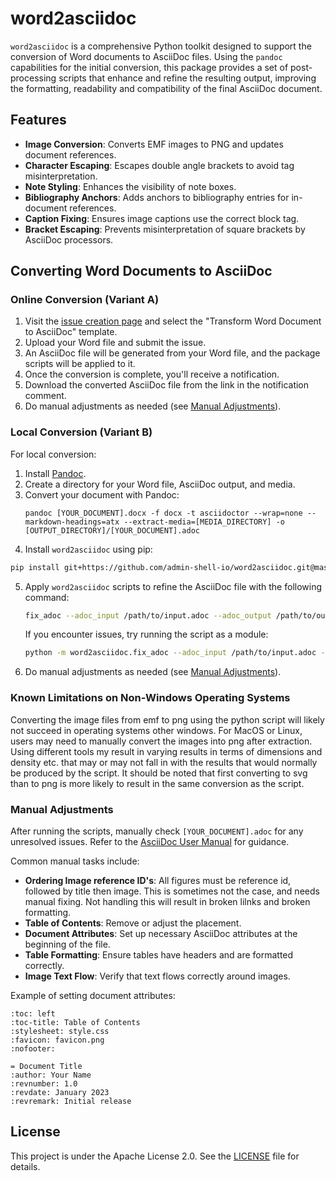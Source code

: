 # word2asciidoc

`word2asciidoc` is a comprehensive Python toolkit designed to support the conversion of Word documents to AsciiDoc files. Using the `pandoc` capabilities for the initial conversion, this package provides a set of post-processing scripts that enhance and refine the resulting output, improving the formatting, readability and compatibility of the final AsciiDoc document.

## Features

- **Image Conversion**: Converts EMF images to PNG and updates document references.
- **Character Escaping**: Escapes double angle brackets to avoid tag misinterpretation.
- **Note Styling**: Enhances the visibility of note boxes.
- **Bibliography Anchors**: Adds anchors to bibliography entries for in-document references.
- **Caption Fixing**: Ensures image captions use the correct block tag.
- **Bracket Escaping**: Prevents misinterpretation of square brackets by AsciiDoc processors.

## Converting Word Documents to AsciiDoc

### Online Conversion (Variant A)

1. Visit the [issue creation page](https://github.com/admin-shell-io/word2asciidoc/issues/new/choose) and select the "Transform Word Document to AsciiDoc" template.
2. Upload your Word file and submit the issue.
3. An AsciiDoc file will be generated from your Word file, and the package scripts will be applied to it. 
4. Once the conversion is complete, you'll receive a notification.
5. Download the converted AsciiDoc file from the link in the notification comment.
6. Do manual adjustments as needed (see [Manual Adjustments](#manual-adjustments)).

### Local Conversion (Variant B)

For local conversion:

1. Install [Pandoc](https://pandoc.org/installing.html).
2. Create a directory for your Word file, AsciiDoc output, and media.
3. Convert your document with Pandoc:
   ```shell
   pandoc [YOUR_DOCUMENT].docx -f docx -t asciidoctor --wrap=none --markdown-headings=atx --extract-media=[MEDIA_DIRECTORY] -o [OUTPUT_DIRECTORY]/[YOUR_DOCUMENT].adoc
   ```
4. Install `word2asciidoc` using pip:
```bash
pip install git+https://github.com/admin-shell-io/word2asciidoc.git@master
```
5. Apply `word2asciidoc` scripts to refine the AsciiDoc file with the following command:
    ```bash
    fix_adoc --adoc_input /path/to/input.adoc --adoc_output /path/to/output.adoc
    ```
    
    If you encounter issues, try running the script as a module:
    
    ```bash
    python -m word2asciidoc.fix_adoc --adoc_input /path/to/input.adoc --adoc_output /path/to/output.adoc
    ```
6. Do manual adjustments as needed (see [Manual Adjustments](#manual-adjustments)).

### Known Limitations on Non-Windows Operating Systems

Converting the image files from emf to png using the python script will likely not succeed in operating systems other windows. For MacOS or Linux, users may need to manually convert the images into png after extraction. Using different tools my result in varying results in terms of dimensions and density etc. that may or may not fall in with the results that would normally be produced by the script. It should be noted that first converting to svg than to png is more likely to result in the same conversion as the script.

### Manual Adjustments

After running the scripts, manually check `[YOUR_DOCUMENT].adoc` for any unresolved issues. Refer to the [AsciiDoc User Manual](https://docs.asciidoctor.org/asciidoc/latest/) for guidance.

Common manual tasks include:

- **Ordering Image reference ID's**: All figures must be reference id, followed by title then image. This is sometimes not the case, and needs manual fixing. Not handling this will result in broken lilnks and broken formatting.
- **Table of Contents**: Remove or adjust the placement.
- **Document Attributes**: Set up necessary AsciiDoc attributes at the beginning of the file.
- **Table Formatting**: Ensure tables have headers and are formatted correctly.
- **Image Text Flow**: Verify that text flows correctly around images.

Example of setting document attributes:

```asciidoc
:toc: left
:toc-title: Table of Contents
:stylesheet: style.css
:favicon: favicon.png
:nofooter:

= Document Title
:author: Your Name
:revnumber: 1.0
:revdate: January 2023
:revremark: Initial release
```

## License

This project is under the Apache License 2.0. See the [LICENSE](LICENSE) file for details.
